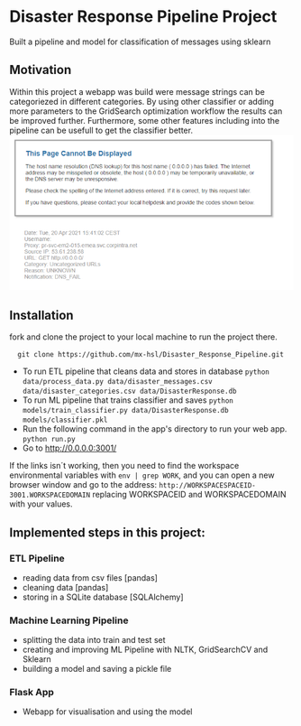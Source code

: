 # Disaster Response Pipeline Project
Built a pipeline and model for classification of messages using sklearn

## Motivation
Within this project a webapp was build were message strings can be categoriezed in different categories. By using other classifier or adding more parameters to the GridSearch optimization workflow the results can be improved further. Furthermore, some other features including into the pipeline can be usefull to get the classifier better.
![Webapp](webapp.png)
## Installation
fork and clone the project to your local machine to run the project there.
```
  git clone https://github.com/mx-hsl/Disaster_Response_Pipeline.git
```
- To run ETL pipeline that cleans data and stores in database
        ```python data/process_data.py data/disaster_messages.csv data/disaster_categories.csv data/DisasterResponse.db```
- To run ML pipeline that trains classifier and saves
        ```python models/train_classifier.py data/DisasterResponse.db models/classifier.pkl```
- Run the following command in the app's directory to run your web app.
    ```python run.py```
- Go to http://0.0.0.0:3001/

If the links isn´t working, then you need to find the workspace environmental variables with `env | grep WORK`, and you can open a new browser window and go to the address:
`http://WORKSPACESPACEID-3001.WORKSPACEDOMAIN` replacing WORKSPACEID and WORKSPACEDOMAIN with your values.

## Implemented steps in this project:
### ETL Pipeline
- reading data from csv files [pandas]
- cleaning data [pandas]
- storing in a SQLite database [SQLAlchemy]
### Machine Learning Pipeline
- splitting the data into train and test set
- creating and improving ML Pipeline with NLTK, GridSearchCV and Sklearn
- building a model and saving a pickle file
### Flask App
- Webapp for visualisation and using the model

